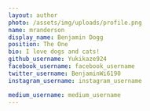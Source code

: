 ```yaml
---
layout: author
photo: /assets/img/uploads/profile.png
name: mranderson
display_name: Benjamin Dogg
position: The One
bio: I love dogs and cats!
github_username: Yukikaze924
facebook_username: facebook_username
twitter_username: BenjaminWi6190
instagram_username: instagram_username

medium_username: medium_username
---
```


